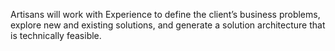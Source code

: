 Artisans will work with Experience to define the client’s business problems, explore new and existing solutions, and generate a solution architecture that is technically feasible.
